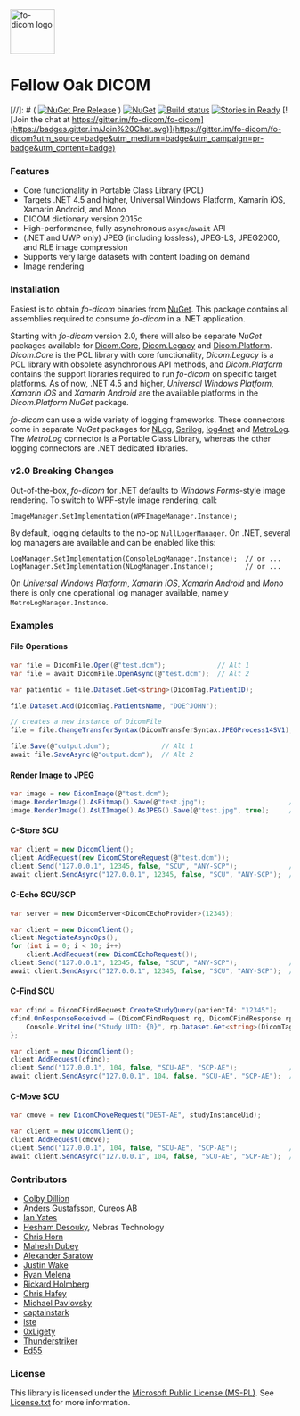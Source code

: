 <img src="https://lh3.googleusercontent.com/-Fq3nigRUo7U/VfaIPuJMjfI/AAAAAAAAALo/7oaLrrTBhnw/s1600/Fellow%2BOak%2BSquare%2BTransp.png" alt="fo-dicom logo" height="80" />

# Fellow Oak DICOM

[//]: # ( [![NuGet Pre Release](https://img.shields.io/nuget/vpre/fo-dicom.svg)](https://www.nuget.org/packages/fo-dicom/) )
[![NuGet](https://img.shields.io/nuget/v/fo-dicom.svg)](https://www.nuget.org/packages/fo-dicom/)
[![Build status](https://ci.appveyor.com/api/projects/status/r3yptmhufh3dl1xc?svg=true)](https://ci.appveyor.com/project/anders9ustafsson/fo-dicom)
[![Stories in Ready](https://badge.waffle.io/fo-dicom/fo-dicom.svg?label=ready&title=Ready)](http://waffle.io/fo-dicom/fo-dicom)
[![Join the chat at https://gitter.im/fo-dicom/fo-dicom](https://badges.gitter.im/Join%20Chat.svg)](https://gitter.im/fo-dicom/fo-dicom?utm_source=badge&utm_medium=badge&utm_campaign=pr-badge&utm_content=badge)

### Features
* Core functionality in Portable Class Library (PCL)
* Targets .NET 4.5 and higher, Universal Windows Platform, Xamarin iOS, Xamarin Android, and Mono
* DICOM dictionary version 2015c
* High-performance, fully asynchronous `async`/`await` API
* (.NET and UWP only) JPEG (including lossless), JPEG-LS, JPEG2000, and RLE image compression
* Supports very large datasets with content loading on demand
* Image rendering

### Installation
Easiest is to obtain *fo-dicom* binaries from [NuGet](https://www.nuget.org/packages/fo-dicom/). This package contains all assemblies required to consume *fo-dicom* in a .NET application.

Starting with *fo-dicom* version 2.0, there will also be separate *NuGet* packages available for [Dicom.Core](https://www.nuget.org/packages/fo-dicom.Core/), [Dicom.Legacy](https://www.nuget.org/packages/fo-dicom.Legacy/) and 
[Dicom.Platform](https://www.nuget.org/packages/fo-dicom.Platform/). *Dicom.Core* is the PCL library with core functionality, *Dicom.Legacy* is a PCL library with obsolete asynchronous API methods, and *Dicom.Platform* contains
the support libraries required to run *fo-dicom* on specific target platforms. As of now, .NET 4.5 and higher, *Universal Windows Platform*, *Xamarin iOS* and *Xamarin Android* are the available platforms in the *Dicom.Platform* *NuGet* package.

*fo-dicom* can use a wide variety of logging frameworks. These connectors come in separate *NuGet* packages for [NLog](https://www.nuget.org/packages/fo-dicom.NLog/), [Serilog](https://www.nuget.org/packages/fo-dicom.Serilog/), 
[log4net](https://www.nuget.org/packages/fo-dicom.log4net/) and [MetroLog](https://www.nuget.org/packages/fo-dicom.MetroLog/). The *MetroLog* connector is a Portable Class Library, whereas the other logging connectors are .NET dedicated libraries.

### v2.0 Breaking Changes
Out-of-the-box, *fo-dicom* for .NET defaults to *Windows Forms*-style image rendering. To switch to WPF-style image rendering, call:

    ImageManager.SetImplementation(WPFImageManager.Instance);

By default, logging defaults to the no-op `NullLogerManager`. On .NET, several log managers are available and can be enabled like this:

    LogManager.SetImplementation(ConsoleLogManager.Instance);  // or ...
    LogManager.SetImplementation(NLogManager.Instance);        // or ...

On *Universal Windows Platform*, *Xamarin iOS*, *Xamarin Android* and *Mono* there is only one operational log manager available, namely `MetroLogManager.Instance`.

### Examples

#### File Operations
```csharp
var file = DicomFile.Open(@"test.dcm");             // Alt 1
var file = await DicomFile.OpenAsync(@"test.dcm");  // Alt 2

var patientid = file.Dataset.Get<string>(DicomTag.PatientID);

file.Dataset.Add(DicomTag.PatientsName, "DOE^JOHN");

// creates a new instance of DicomFile
file = file.ChangeTransferSyntax(DicomTransferSyntax.JPEGProcess14SV1);

file.Save(@"output.dcm");             // Alt 1
await file.SaveAsync(@"output.dcm");  // Alt 2
```

#### Render Image to JPEG
```csharp
var image = new DicomImage(@"test.dcm");
image.RenderImage().AsBitmap().Save(@"test.jpg");                     // Windows Forms
image.RenderImage().AsUIImage().AsJPEG().Save(@"test.jpg", true);     // iOS

```

#### C-Store SCU
```csharp
var client = new DicomClient();
client.AddRequest(new DicomCStoreRequest(@"test.dcm"));
client.Send("127.0.0.1", 12345, false, "SCU", "ANY-SCP");             // Alt 1
await client.SendAsync("127.0.0.1", 12345, false, "SCU", "ANY-SCP");  // Alt 2
```

#### C-Echo SCU/SCP
```csharp
var server = new DicomServer<DicomCEchoProvider>(12345);

var client = new DicomClient();
client.NegotiateAsyncOps();
for (int i = 0; i < 10; i++)
    client.AddRequest(new DicomCEchoRequest());
client.Send("127.0.0.1", 12345, false, "SCU", "ANY-SCP");             // Alt 1
await client.SendAsync("127.0.0.1", 12345, false, "SCU", "ANY-SCP");  // Alt 2
```

#### C-Find SCU
```csharp
var cfind = DicomCFindRequest.CreateStudyQuery(patientId: "12345");
cfind.OnResponseReceived = (DicomCFindRequest rq, DicomCFindResponse rp) => {
	Console.WriteLine("Study UID: {0}", rp.Dataset.Get<string>(DicomTag.StudyInstanceUID));
};

var client = new DicomClient();
client.AddRequest(cfind);
client.Send("127.0.0.1", 104, false, "SCU-AE", "SCP-AE");             // Alt 1
await client.SendAsync("127.0.0.1", 104, false, "SCU-AE", "SCP-AE");  // Alt 2
```

#### C-Move SCU
```csharp
var cmove = new DicomCMoveRequest("DEST-AE", studyInstanceUid);

var client = new DicomClient();
client.AddRequest(cmove);
client.Send("127.0.0.1", 104, false, "SCU-AE", "SCP-AE");             // Alt 1
await client.SendAsync("127.0.0.1", 104, false, "SCU-AE", "SCP-AE");  // Alt 2
```

### Contributors
* [Colby Dillion](https://github.com/rcd)
* [Anders Gustafsson](https://github.com/anders9ustafsson), Cureos AB
* [Ian Yates](http://github.com/IanYates)
* [Hesham Desouky](https://github.com/hdesouky), Nebras Technology
* [Chris Horn](https://github.com/GMZ)
* [Mahesh Dubey](https://github.com/mdubey82)
* [Alexander Saratow](https://github.com/swalex)
* [Justin Wake](https://github.com/jwake)
* [Ryan Melena](https://github.com/RyanMelenaNoesis)
* [Rickard Holmberg](https://github.com/rickardraysearch)
* [Chris Hafey](https://github.com/chafey)
* [Michael Pavlovsky](https://github.com/michaelp)
* [captainstark](https://github.com/captainstark)
* [lste](https://github.com/lste)
* [0xLigety](https://github.com/0xLigety)
* [Thunderstriker](https://github.com/Thunderstriker)
* [Ed55](https://github.com/Ed55)

### License
This library is licensed under the [Microsoft Public License (MS-PL)](http://opensource.org/licenses/MS-PL). See [License.txt](License.txt) for more information.
